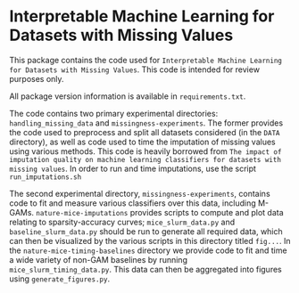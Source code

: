 # Interpretable Machine Learning for Datasets with Missing Values

This package contains the code used for `Interpretable Machine Learning for Datasets with Missing Values`. This code is intended for review purposes only.

All package version information is available in `requirements.txt`.

The code contains two primary experimental directories: `handling_missing_data` and `missingness-experiments`. The former provides the code used to preprocess and split all datasets considered (in the `DATA` directory), as well as code used to time the imputation of missing values using various methods. This code is heavily borrowed from `The impact of imputation quality on machine learning classifiers for datasets with missing values`. In order to run and time imputations, use the script `run_imputations.sh`

The second experimental directory, `missingness-experiments`, contains code to fit and measure various classifiers over this data, including M-GAMs. `nature-mice-imputations` provides scripts to compute and plot data relating to sparsity-accuracy curves; `mice_slurm_data.py` and `baseline_slurm_data.py` should be run to generate all required data, which can then be visualized by the various scripts in this directory titled `fig...`. In the `nature-mice-timing-baselines` directory we provide code to fit and time a wide variety of non-GAM baselines by running `mice_slurm_timing_data.py`. This data can then be aggregated into figures using `generate_figures.py`.

